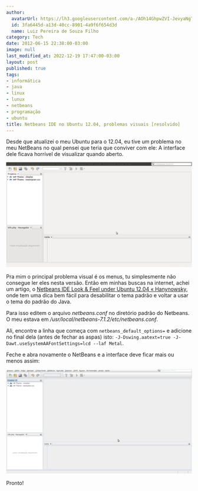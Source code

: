 ```yaml
---
author:
  avatarUrl: https://lh3.googleusercontent.com/a-/AOh14GhpwZVI-JevyaNgTdlrOT6YN20cI6V9Kxtq38Ij8AQ=s100
  id: 3fa6445d-a13d-40cc-8901-4a9f6f654d3d
  name: Luiz Pereira de Souza Filho
category: Tech
date: 2012-06-15 22:38:00-03:00
image: null
last_modified_at: 2022-12-19 17:47:00-03:00
layout: post
published: true
tags:
- informática
- java
- linux
- lunux
- netbeans
- programação
- ubuntu
title: Netbeans IDE no Ubuntu 12.04, problemas visuais [resolvido]
---
```


Desde que atualizei o meu Ubuntu para o 12.04, eu tive um problema no meu NetBeans no qual pensei que teria que conviver com ele: A interface dele ficava horrível de visualizar quando aberto.

![Como fica o NetBeans no Ubuntu 12.04](/wp-content/uploads/2012/06/Captura-de-tela-de-2012-06-16-011910.png)

Pra mim o principal problema visual é os menus, tu simplesmente não consegue ler eles nesta versão. Então em minhas buscas na internet, achei um artigo, o [Netbeans IDE Look & Feel under Ubuntu 12.04 « Hanynowsky](http://hanynowsky.wordpress.com/2012/04/27/netbeans-ide-look-feel-under-ubuntu-12-04/), onde tem uma dica bem fácil para desabilitar o tema padrão e voltar a usar o tema do padrão do Java.

Para isso editem o arquivo _netbeans.conf_ no diretório padrão do Netbeans. O meu estava em _/usr/local/netbeans-7.1.2/etc/netbeans.conf_.

Ali, encontre a linha que começa com `netbeans_default_options=` e adicione no final dela (antes de fechar as aspas) isto: `-J-Dswing.aatext=true -J-Dawt.useSystemAAFontSettings=lcd --laf Metal`.

Feche e abra novamente o NetBeans e a interface deve ficar mais ou menos assim:

![Como fica o Netbeans depois da alteração](/wp-content/uploads/2012/06/Captura-de-tela-de-2012-06-16-013347.png)

Pronto!
